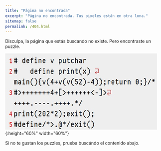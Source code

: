 ```yaml
---
title: "Página no encontrada"
excerpt: "Página no encontrada. Tus pixeles están en otra lona."
sitemap: false
permalink: /404.html
---
```


Disculpa, la página que estás buscando no existe. Pero encontraste un puzzle.



![.](/images/404.png){:height="60%" width="60%"}



Si no te gustan los puzzles, prueba buscándo el contenido abajo.

<script type="text/javascript">
  var GOOG_FIXURL_LANG = 'es';
  var GOOG_FIXURL_SITE = '{{ site.url }}'
</script>
<script type="text/javascript"
  src="//linkhelp.clients.google.com/tbproxy/lh/wm/fixurl.js">
</script>
